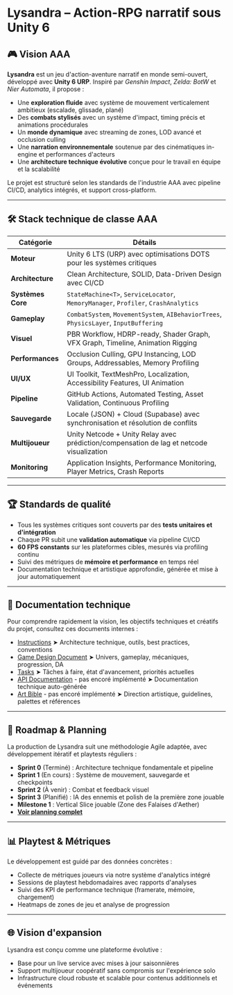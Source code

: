 # Lysandra – Action-RPG narratif sous Unity 6

## 🎮 Vision AAA

**Lysandra** est un jeu d'action-aventure narratif en monde semi-ouvert, développé avec **Unity 6 URP**. Inspiré par _Genshin Impact_, _Zelda: BotW_ et _Nier Automata_, il propose :

- Une **exploration fluide** avec système de mouvement verticalement ambitieux (escalade, glissade, plané)
- Des **combats stylisés** avec un système d'impact, timing précis et animations procédurales
- Un **monde dynamique** avec streaming de zones, LOD avancé et occlusion culling
- Une **narration environnementale** soutenue par des cinématiques in-engine et performances d'acteurs
- Une **architecture technique évolutive** conçue pour le travail en équipe et la scalabilité

Le projet est structuré selon les standards de l'industrie AAA avec pipeline CI/CD, analytics intégrés, et support cross-platform.

---

## 🛠️ Stack technique de classe AAA

| Catégorie         | Détails                                                                                  |
| ----------------- | ---------------------------------------------------------------------------------------- |
| **Moteur**        | Unity 6 LTS (URP) avec optimisations DOTS pour les systèmes critiques                    |
| **Architecture**  | Clean Architecture, SOLID, Data-Driven Design avec CI/CD                                 |
| **Systèmes Core** | `StateMachine<T>`, `ServiceLocator`, `MemoryManager`, `Profiler`, `CrashAnalytics`       |
| **Gameplay**      | `CombatSystem`, `MovementSystem`, `AIBehaviorTrees`, `PhysicsLayer`, `InputBuffering`    |
| **Visuel**        | PBR Workflow, HDRP-ready, Shader Graph, VFX Graph, Timeline, Animation Rigging           |
| **Performances**  | Occlusion Culling, GPU Instancing, LOD Groups, Addressables, Memory Profiling            |
| **UI/UX**         | UI Toolkit, TextMeshPro, Localization, Accessibility Features, UI Animation              |
| **Pipeline**      | GitHub Actions, Automated Testing, Asset Validation, Continuous Profiling                |
| **Sauvegarde**    | Locale (JSON) + Cloud (Supabase) avec synchronisation et résolution de conflits          |
| **Multijoueur**   | Unity Netcode + Unity Relay avec prédiction/compensation de lag et netcode visualization |
| **Monitoring**    | Application Insights, Performance Monitoring, Player Metrics, Crash Reports              |

---

## 🏆 Standards de qualité

- Tous les systèmes critiques sont couverts par des **tests unitaires et d'intégration**
- Chaque PR subit une **validation automatique** via pipeline CI/CD
- **60 FPS constants** sur les plateformes cibles, mesurés via profiling continu
- Suivi des métriques de **mémoire et performance** en temps réel
- Documentation technique et artistique approfondie, générée et mise à jour automatiquement

---

## 🧠 Documentation technique

Pour comprendre rapidement la vision, les objectifs techniques et créatifs du projet, consultez ces documents internes :

- [Instructions](.github\instructions.md)
  ➤ Architecture technique, outils, best practices, conventions
- [Game Design Document](https://lprieu.notion.site/lysandra-gdd?pvs=4)
  ➤ Univers, gameplay, mécaniques, progression, DA
- [Tasks](.github\tasks.md)
  ➤ Tâches à faire, état d'avancement, priorités actuelles
- [API Documentation](https://lysandra-docs.example.com) - pas encoré implémenté
  ➤ Documentation technique auto-générée
- [Art Bible](https://lysandra-art.example.com) - pas encoré implémenté
  ➤ Direction artistique, guidelines, palettes et références

---

## 🚀 Roadmap & Planning

La production de Lysandra suit une méthodologie Agile adaptée, avec développement itératif et playtests réguliers :

- **Sprint 0** (Terminé) : Architecture technique fondamentale et pipeline
- **Sprint 1** (En cours) : Système de mouvement, sauvegarde et checkpoints
- **Sprint 2** (À venir) : Combat et feedback visuel
- **Sprint 3** (Planifié) : IA des ennemis et polish de la première zone jouable
- **Milestone 1** : Vertical Slice jouable (Zone des Falaises d'Aether)
- **[Voir planning complet](https://github.com/users/Firzus/projects/11)**

---

## 📊 Playtest & Métriques

Le développement est guidé par des données concrètes :

- Collecte de métriques joueurs via notre système d'analytics intégré
- Sessions de playtest hebdomadaires avec rapports d'analyses
- Suivi des KPI de performance technique (framerate, mémoire, chargement)
- Heatmaps de zones de jeu et analyse de progression

---

## 🌐 Vision d'expansion

Lysandra est conçu comme une plateforme évolutive :

- Base pour un live service avec mises à jour saisonnières
- Support multijoueur coopératif sans compromis sur l'expérience solo
- Infrastructure cloud robuste et scalable pour contenus additionnels et événements

